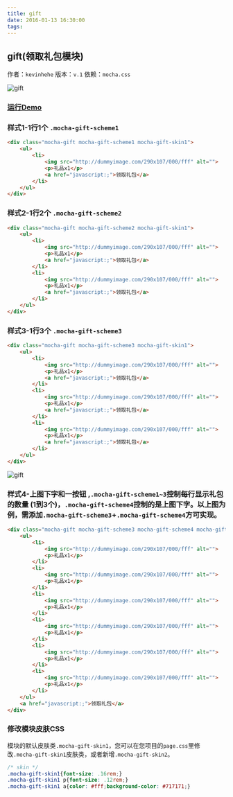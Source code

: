 ```yaml
---
title: gift
date: 2016-01-13 16:30:00
tags:
---
```


## gift(领取礼包模块)
作者：`kevinhehe`
版本：`v.1`
依赖：`mocha.css`

![gift](http://game.gtimg.cn/images/js/mocha/images/demo/gift.png)

### [运行Demo](http://tgideas.github.io/mocha/demo/gift/demo.html "gift(领取礼包模块)")

### 样式1-1行1个 `.mocha-gift-scheme1`
``` html
<div class="mocha-gift mocha-gift-scheme1 mocha-gift-skin1">
    <ul>
        <li>
            <img src="http://dummyimage.com/290x107/000/fff" alt="">
            <p>礼品x1</p>
            <a href="javascript:;">领取礼包</a>
        </li>
    </ul>
</div>
```

### 样式2-1行2个 `.mocha-gift-scheme2`
``` html
<div class="mocha-gift mocha-gift-scheme2 mocha-gift-skin1">
    <ul>
        <li>
            <img src="http://dummyimage.com/290x107/000/fff" alt="">
            <p>礼品x1</p>
            <a href="javascript:;">领取礼包</a>
        </li>
        <li>
            <img src="http://dummyimage.com/290x107/000/fff" alt="">
            <p>礼品x1</p>
            <a href="javascript:;">领取礼包</a>
        </li>
    </ul>
</div>
```

### 样式3-1行3个 `.mocha-gift-scheme3`
``` html
<div class="mocha-gift mocha-gift-scheme3 mocha-gift-skin1">
    <ul>
        <li>
            <img src="http://dummyimage.com/290x107/000/fff" alt="">
            <p>礼品x1</p>
            <a href="javascript:;">领取礼包</a>
        </li>
        <li>
            <img src="http://dummyimage.com/290x107/000/fff" alt="">
            <p>礼品x1</p>
            <a href="javascript:;">领取礼包</a>
        </li>
        <li>
            <img src="http://dummyimage.com/290x107/000/fff" alt="">
            <p>礼品x1</p>
            <a href="javascript:;">领取礼包</a>
        </li>
    </ul>
</div>  
```

![gift](http://game.gtimg.cn/images/js/mocha/images/demo/gift2.png)

### 样式4-上图下字和一按钮 ,`.mocha-gift-scheme1~3`控制每行显示礼包的数量  (1到3个)，`.mocha-gift-scheme4`控制的是上图下字。以上图为例，需添加`.mocha-gift-scheme3`+`.mocha-gift-scheme4`方可实现。
``` html
<div class="mocha-gift mocha-gift-scheme3 mocha-gift-scheme4 mocha-gift-skin1">
    <ul>
        <li>
            <img src="http://dummyimage.com/290x107/000/fff" alt="">
            <p>礼品x1</p>
        </li>
        <li>
            <img src="http://dummyimage.com/290x107/000/fff" alt="">
            <p>礼品x1</p>
        </li>
        <li>
            <img src="http://dummyimage.com/290x107/000/fff" alt="">
            <p>礼品x1</p>
        </li>
        <li>
            <img src="http://dummyimage.com/290x107/000/fff" alt="">
            <p>礼品x1</p>
        </li>
        <li>
            <img src="http://dummyimage.com/290x107/000/fff" alt="">
            <p>礼品x1</p>
        </li>
        <li>
            <img src="http://dummyimage.com/290x107/000/fff" alt="">
            <p>礼品x1</p>
        </li>
    </ul>
    <a href="javascript:;">领取礼包</a>
</div>    
```

### 修改模块皮肤CSS 
模块的默认皮肤类`.mocha-gift-skin1`，您可以在您项目的`page.css`里修改`.mocha-gift-skin1`皮肤类，或者新增`.mocha-gift-skin2`。
``` css
/* skin */
.mocha-gift-skin1{font-size: .16rem;}
.mocha-gift-skin1 p{font-size: .12rem;}
.mocha-gift-skin1 a{color: #fff;background-color: #717171;}
```
